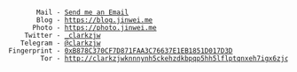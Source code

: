 <pre style='font-size: 9pt'>
       Mail - <a href="https://zjw.email/" target="_blank">Send me an Email</a>
       Blog - <a href="https://blog.jinwei.me" target="_blank">https://blog.jinwei.me</a>
      Photo - <a href="https://photo.jinwei.me" target="_blank">https://photo.jinwei.me</a>
    Twitter - <a href="https://twitter.com/_clarkzjw" target="_blank">_clarkzjw</a>
   Telegram - <a href="https://t.me/clarkzjw" target="_blank">@clarkzjw</a>
Fingerprint - <a href="https://keys.openpgp.org/vks/v1/by-fingerprint/B878C370CF7D871FAA3C76637E1EB1851D017D3D" target="_blank">0xB878C370CF7D871FAA3C76637E1EB1851D017D3D</a>
        Tor - <a href="http://clarkzjwknnnynh5ckehzdkbpqp5hh5lflptqnxeh7igx6zjcmvpscqd.onion/" target="_blank">http://clarkzjwknnnynh5ckehzdkbpqp5hh5lflptqnxeh7igx6zjcmvpscqd.onion</a>
</pre>
